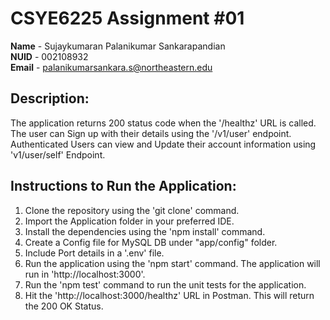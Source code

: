 # CSYE6225 Assignment #01

**Name**  - Sujaykumaran Palanikumar Sankarapandian<br/>
**NUID**  - 002108932<br/>
**Email** - palanikumarsankara.s@northeastern.edu 

## Description:

The application returns 200 status code when the '/healthz' URL is called. 
The user can Sign up with their details using the '/v1/user' endpoint.
Authenticated Users can view and Update their account information using 'v1/user/self' Endpoint.

## Instructions to Run the Application:

1. Clone the repository using the 'git clone' command.
2. Import the Application folder in your preferred IDE.
3. Install the dependencies using the 'npm install' command.
4. Create a Config file for MySQL DB under "app/config" folder.
5. Include Port details in a '.env' file.
6. Run the application using the 'npm start' command. The application will run in 'http://localhost:3000'.
7. Run the 'npm test' command to run the unit tests for the application.
8. Hit the 'http://localhost:3000/healthz' URL in Postman. This will return the 200 OK Status.